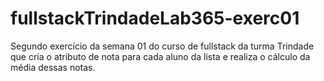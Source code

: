 ﻿# fullstackTrindadeLab365-exerc01

Segundo exercício da semana 01 do curso de fullstack da turma Trindade que cria o atributo de nota para cada aluno da lista e realiza o cálculo da média dessas notas.

